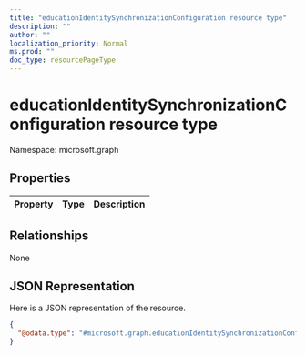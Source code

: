 ```yaml
---
title: "educationIdentitySynchronizationConfiguration resource type"
description: ""
author: ""
localization_priority: Normal
ms.prod: ""
doc_type: resourcePageType
---
```


# educationIdentitySynchronizationConfiguration resource type


Namespace: microsoft.graph



## Properties
|Property|Type|Description|
|:---|:---|:---|

## Relationships
None

## JSON Representation
Here is a JSON representation of the resource.
<!-- {
  "blockType": "resource",
  "@odata.type": "microsoft.graph.educationIdentitySynchronizationConfiguration"
}
-->
``` json
{
  "@odata.type": "#microsoft.graph.educationIdentitySynchronizationConfiguration"
}
```

